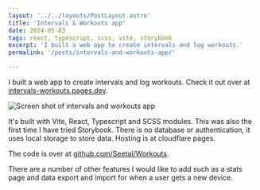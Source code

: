 ```yaml
---
layout: '../../layouts/PostLayout.astro'
title: 'Intervals & Workouts app'
date: 2024-05-03
tags: react, typescript, scss, vite, storybook
excerpt: 'I built a web app to create intervals and log workouts.'
permalink: '/posts/intervals-and-workouts-app/'

---
```


I built a web app to create intervals and log workouts. Check it out over at [intervals-workouts.pages.dev](https://intervals-workouts.pages.dev).

<img src="/images/interval-workouts.webp" class="contentImage" alt="Screen shot of intervals and workouts app" />

It's built with Vite, React, Typescript and SCSS modules. This was also the first time I have tried Storybook. There is no database or authentication, it uses local storage to store data. Hosting is at cloudflare pages.

The code is over at [github.com/Seetal/Workouts](https://github.com/Seetal/Workouts).

There are a number of other features I would like to add such as a stats page and data export and import for when a user gets a new device.


